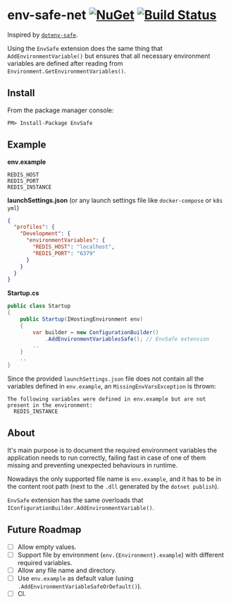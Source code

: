 # env-safe-net [![NuGet](https://img.shields.io/nuget/v/EnvSafe.svg)](https://www.nuget.org/packages/EnvSafe) [![Build Status](https://travis-ci.org/tgropper/env-safe-net.svg?branch=master)](https://travis-ci.org/tgropper/env-safe-net)

Inspired by [`dotenv-safe`](https://github.com/rolodato/dotenv-safe).

Using the `EnvSafe` extension does the same thing that `AddEnvironmentVariable()` but ensures that all necessary environment variables are defined after reading from `Environment.GetEnvironmentVariables()`.

## Install
From the package manager console:
```
PM> Install-Package EnvSafe
```

## Example
**env.example**
```
REDIS_HOST
REDIS_PORT
REDIS_INSTANCE
```
**launchSettings.json** (or any launch settings file like `docker-compose` or `k8s yml`)
```json
{
  "profiles": {
    "Development": {
      "environmentVariables": {
        "REDIS_HOST": "localhost",
        "REDIS_PORT": "6379"
      }
    }
  }
}
```

**Startup.cs**
```cs
public class Startup
{
    public Startup(IHostingEnvironment env)
    {
        var builder = new ConfigurationBuilder()
            .AddEnvironmentVariablesSafe(); // EnvSafe extension
        ..
    }
    ..
}
```

Since the provided `launchSettings.json` file does not contain all the variables defined in `env.example`, an `MissingEnvVarsException` is thrown:
```
The following variables were defined in env.example but are not present in the environment:
  REDIS_INSTANCE
```

## About

It's main purpose is to document the required environment variables the application needs to run correctly, failing fast in case of one of them missing and preventing unexpected behaviours in runtime.

Nowadays the only supported file name is `env.example`, and it has to be in the content root path (next to the `.dll` generated by the `dotnet publish`).

`EnvSafe` extension has the same overloads that `IConfigurationBuilder.AddEnvironmentVariable()`.

## Future Roadmap
- [ ] Allow empty values.
- [ ] Support file by environment (`env.{Environment}.example`) with different required variables.
- [ ] Allow any file name and directory.
- [ ] Use `env.example` as default value (using `.AddEnvironmentVariableSafeOrDefault()`).
- [ ] CI.
